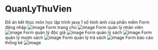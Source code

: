 # QuanLyThuVien
Đồ án kết thúc môn học lập trình java
1 số hình ảnh của phần mềm
Form đăng nhập
![image](https://github.com/mitcaka/QuanLyThuVien/assets/67093594/8ec715f3-9138-4321-b249-afc3670de729)
Form trang chủ
![image](https://github.com/mitcaka/QuanLyThuVien/assets/67093594/06483194-80b3-4bdf-a772-145dd579a7ed)
Form quản lý nhân viên
![image](https://github.com/mitcaka/QuanLyThuVien/assets/67093594/cc915b02-9ace-49c9-87a7-de1200e5a65f)
Form quản lý độc giả
![image](https://github.com/mitcaka/QuanLyThuVien/assets/67093594/d094a899-b2c2-4254-93b9-03c008118cd2)
Form quản lý sách
![image](https://github.com/mitcaka/QuanLyThuVien/assets/67093594/68b89ef7-dfe6-4fac-92fa-2b038aa6e6c1)
Form quản lý mượn sách
![image](https://github.com/mitcaka/QuanLyThuVien/assets/67093594/67499415-18cb-484f-9046-6d1817527a82)
Form quản lý trả sách
![image](https://github.com/mitcaka/QuanLyThuVien/assets/67093594/9e90798c-8b0a-47c9-b34d-155232d56386)
Form báo cáo thống kê
![image](https://github.com/mitcaka/QuanLyThuVien/assets/67093594/fd4ff65c-3a99-4f14-8d99-9b7e3e702600)
